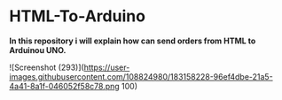 # HTML-To-Arduino
**In this repository i will explain how can send orders from HTML to Arduinou UNO.**




![Screenshot (293)](https://user-images.githubusercontent.com/108824980/183158228-96ef4dbe-21a5-4a41-8a1f-046052f58c78.png 100)
